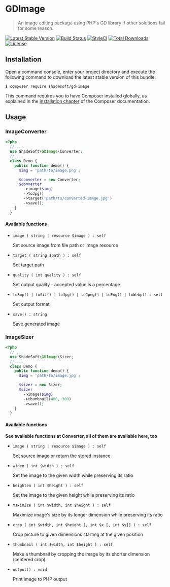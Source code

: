 # GDImage

> An image editing package using PHP's GD library if other solutions fail for some reason.

[![Latest Stable Version](https://poser.pugx.org/shadesoft/gd-image/version)](https://packagist.org/packages/shadesoft/gd-image)
[![Build Status](https://travis-ci.org/ShadeSoft/GDImage.svg?branch=master)](https://travis-ci.org/ShadeSoft/GDImage)
[![StyleCI](https://styleci.io/repos/109691251/shield?style=flat)](https://styleci.io/repos/109691251)
[![Total Downloads](https://poser.pugx.org/shadesoft/gd-image/downloads)](https://packagist.org/packages/shadesoft/gd-image)
[![License](https://poser.pugx.org/shadesoft/gd-image/license)](https://packagist.org/packages/shadesoft/gd-image)

## Installation

Open a command console, enter your project directory and execute the
following command to download the latest stable version of this bundle:

```console
$ composer require shadesoft/gd-image
```

This command requires you to have Composer installed globally, as explained
in the [installation chapter](https://getcomposer.org/doc/00-intro.md)
of the Composer documentation.

## Usage

### ImageConverter

```php
<?php
  // ...
  use ShadeSoft\GDImage\Converter;
  // ...
  class Demo {
    public function demo() {
      $img = 'path/to/image.png';

      $converter = new Converter;
      $converter
        ->image($img)
        ->toJpg()
        ->target('path/to/converted-image.jpg')
        ->save();
    }
  }
```

#### Available functions

- `image ( string | resource $image ) : self`

  Set source image from file path or image resource

- `target ( string $path ) : self`

  Set target path

- `quality ( int quality ) : self`

  Set output quality - accepted value is a percentage

- `toBmp() | toGif() | toJpg() | toJpeg() | toPng() | toWebp() : self`

  Set output format

- `save() : string`

  Save generated image

### ImageSizer

```php
<?php
  // ...
  use ShadeSoft\GDImage\Sizer;
  // ...
  class Demo {
    public function demo() {
      $img = 'path/to/image.jpg';

      $sizer = new Sizer;
      $sizer
        ->image($img)
        ->thumbnail(400, 300)
        ->save();
    }
  }
```
#### Available functions

**See available functions at Converter, all of them are available here, too**

- `image ( string | resource $image ) : self`

  Set source image or return the stored instance

- `widen ( int $width ) : self`

  Set the image to the given width while preserving its ratio

- `heighten ( int $height ) : self`

  Set the image to the given height while preserving its ratio

- `maximize ( int $width, int $height ) : self`

  Maximize image's size by its longer dimension while preserving its ratio

- `crop ( int $width, int $height [, int $x [, int $y]] ) : self`

  Crop picture to given dimensions starting at the given position

- `thumbnail ( int $width, int $height ) : self`

  Make a thumbnail by cropping the image by its shorter dimension (centered crop)

- `output() : void`

  Print image to PHP output
